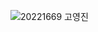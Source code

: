 ![20221669 고영진](https://user-images.githubusercontent.com/113004114/200754195-439a118d-21b7-4347-b842-b95e62a5b5d7.PNG)

